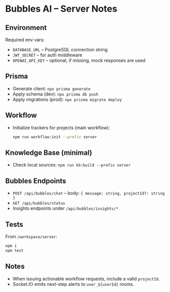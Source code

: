 # Bubbles AI – Server Notes

## Environment

Required env vars:
- `DATABASE_URL` – PostgreSQL connection string
- `JWT_SECRET` – for auth middleware
- `OPENAI_API_KEY` – optional; if missing, mock responses are used

## Prisma

- Generate client: `npx prisma generate`
- Apply schema (dev): `npx prisma db push`
- Apply migrations (prod): `npx prisma migrate deploy`

## Workflow

- Initialize trackers for projects (main workflow):
  ```bash
  npm run workflow:init --prefix server
  ```

## Knowledge Base (minimal)

- Check local sources: `npm run kb:build --prefix server`

## Bubbles Endpoints

- `POST /api/bubbles/chat` – body: `{ message: string, projectId?: string }`
- `GET /api/bubbles/status`
- Insights endpoints under `/api/bubbles/insights/*`

## Tests

From `/workspace/server`:
```bash
npm i
npm test
```

## Notes

- When issuing actionable workflow requests, include a valid `projectId`.
- Socket.IO emits next-step alerts to `user_${userId}` rooms.